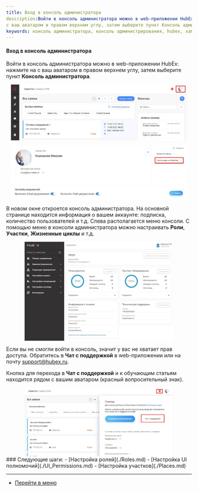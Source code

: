 ```yaml
---
title: Вход в консоль администратора
description:Войти в консоль администратора можно в web-приложении HubEx: нажмите на
с ваш аватаром в правом верхнем углу, затем выберите пункт Консоль администратора.
keywords: консоль администратора, консоль администрирования, hubex, хабекс, хубекс, хабикс
---
```


#### Вход в консоль администратора
<html>
<meta charset="utf-8">
<meta name="keywords" content="консоль администратора, консоль администрирования, вход в консоль, hubex, хабекс, хубекс, хабикс"/>
</html>
<body>
<p>Войти в консоль администратора можно в web-приложении HubEx: нажмите на
    с ваш аватаром в правом верхнем углу, затем выберите пункт <strong>Консоль администратора</strong>.</p>
<div>
    <img style="margin: 0 auto; display: block; max-width: 95%;"
         src="/attachments/images/FAQ/ADMIN/EnterTheAdm/Avatar.jpg"/>
</div>
<p>
<div>
    <img style="margin: 0 auto; display: block; max-width: 95%;"
         src="/attachments/images/FAQ/ADMIN/EnterTheAdm/AdmConsole.jpg"/>
</div>
</p>


<p>В новом окне откроется консоль администратора. На основной странице находится информация о вашем аккаунте:
    подписка, количество пользователей и т.д. Слева располагается меню консоли. С помощью меню в консоли администратора
    можно настраивать <strong>Роли</strong>, <strong>Участки</strong>, <strong>Жизненные циклы</strong> и т.д. </p>

<div>
    <img style="margin: 0 auto; display: block; max-width: 80%;"
         src="/attachments/images/FAQ/ADMIN/EnterTheAdm/AdmConsole2.jpg"/>
</div>

<p>Если вы не смогли войти в консоль, значит у вас не хватает прав доступа. Обратитесь в <strong>Чат с
    поддержкой</strong> в web-приложении или на почту <a href="mailto:support@hubex.ru" target="_blank" rel="noopener">
        support@hubex.ru</a>.</p>
<p>Кнопка для перехода в <strong>Чат с поддержкой</strong> и к обучающим статьям находится рядом с вашим аватаром (красный вопросительный знак).</p>
<div>
    <img style="margin: 0 auto; display: block; max-width: 80%;"
         src="/attachments/images/FAQ/ADMIN/EnterTheAdm/Help.jpg"/>
</div>
</body>
### Следующие шаги:
- [Настройка ролей](./Roles.md)
- [Настройка UI полномочий](./UI_Permissions.md)
- [Настройка участков](./Places.md)


____
- [Перейти в меню](http://wiki.hubex.ru)
